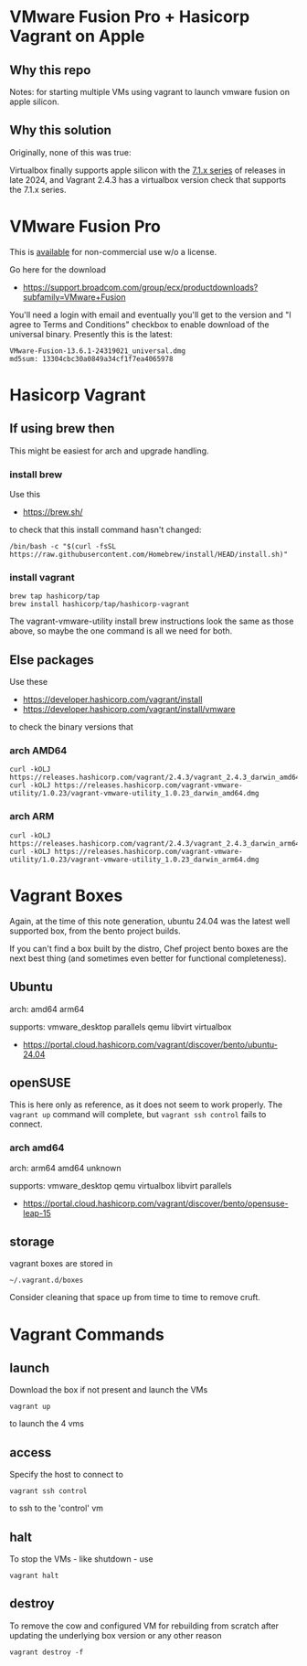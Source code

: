 # VMware Fusion Pro + Hasicorp Vagrant on Apple

## Why this repo

Notes: for starting multiple VMs using vagrant to launch vmware fusion on apple silicon.

## Why this solution

Originally, none of this was true:

Virtualbox finally supports apple silicon with the [7.1.x series](https://www.virtualbox.org/wiki/Downloads) of releases in late 2024, and Vagrant 2.4.3 has a virtualbox version check that supports the 7.1.x series.

# VMware Fusion Pro

This is [available](https://blogs.vmware.com/teamfusion/2024/05/fusion-pro-now-available-free-for-personal-use.html) for non-commercial use w/o a license.

Go here for the download

* https://support.broadcom.com/group/ecx/productdownloads?subfamily=VMware+Fusion

You'll need a login with email and eventually you'll get to the version and "I agree to Terms and Conditions" checkbox to enable download of the universal binary. Presently this is the latest:

    VMware-Fusion-13.6.1-24319021_universal.dmg
    md5sum: 13304cbc30a0849a34cf1f7ea4065978

# Hasicorp Vagrant

## If using brew then

This might be easiest for arch and upgrade handling.

### install brew

Use this 

* https://brew.sh/

to check that this install command hasn't changed:

    /bin/bash -c "$(curl -fsSL https://raw.githubusercontent.com/Homebrew/install/HEAD/install.sh)"

### install vagrant

    brew tap hashicorp/tap
    brew install hashicorp/tap/hashicorp-vagrant

The vagrant-vmware-utility install brew instructions look the same as those above, so maybe the one command is all we need for both.

## Else packages

Use these

* https://developer.hashicorp.com/vagrant/install
* https://developer.hashicorp.com/vagrant/install/vmware

to check the binary versions that 

### arch AMD64

    curl -kOLJ https://releases.hashicorp.com/vagrant/2.4.3/vagrant_2.4.3_darwin_amd64.dmg
    curl -kOLJ https://releases.hashicorp.com/vagrant-vmware-utility/1.0.23/vagrant-vmware-utility_1.0.23_darwin_amd64.dmg

### arch ARM

    curl -kOLJ https://releases.hashicorp.com/vagrant/2.4.3/vagrant_2.4.3_darwin_arm64.dmg
    curl -kOLJ https://releases.hashicorp.com/vagrant-vmware-utility/1.0.23/vagrant-vmware-utility_1.0.23_darwin_arm64.dmg

# Vagrant Boxes

Again, at the time of this note generation, ubuntu 24.04 was the latest well supported box, from the bento project builds.

If you can't find a box built by the distro, Chef project bento boxes are the next best thing (and sometimes even better for functional completeness).

## Ubuntu

arch: amd64 arm64

supports: vmware_desktop parallels qemu libvirt virtualbox

* https://portal.cloud.hashicorp.com/vagrant/discover/bento/ubuntu-24.04


## openSUSE

This is here only as reference, as it does not seem to work properly. The `vagrant up` command will complete, but `vagrant ssh control` fails to connect.

### arch amd64

arch: arm64 amd64 unknown

supports: vmware_desktop qemu virtualbox libvirt parallels

* https://portal.cloud.hashicorp.com/vagrant/discover/bento/opensuse-leap-15

## storage

vagrant boxes are stored in

    ~/.vagrant.d/boxes

Consider cleaning that space up from time to time to remove cruft.

# Vagrant Commands

## launch

Download the box if not present and launch the VMs

    vagrant up

to launch the 4 vms

## access

Specify the host to connect to

    vagrant ssh control

to ssh to the 'control' vm

## halt

To stop the VMs - like shutdown - use

    vagrant halt

## destroy

To remove the cow and configured VM for rebuilding from scratch after updating the underlying box version or any other reason

    vagrant destroy -f
